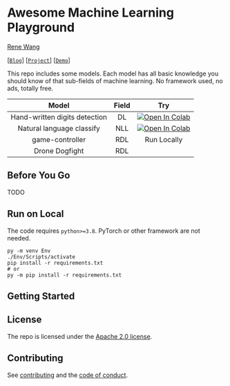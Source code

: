 # Awesome Machine Learning Playground

[Rene Wang](https://rene.wang)

[[`Blog`](https://rene.wang/)] [[`Project`](https://ai.rene.wang/)] [[`Demo`](https://segment-anything.com/demo)]

This repo includes some models. Each model has all basic knowledge you should know of that sub-fields of machine learning. No framework used, no ads, totally free.

|             Model             | Field |                                                                                              Try                                                                                              |
| :---------------------------: | :---: | :-------------------------------------------------------------------------------------------------------------------------------------------------------------------------------------------: |
| Hand-written digits detection |  DL   | <a href="https://colab.research.google.com/drive/18B-Fujnr7uDhfyERZzWHTI3-31anw5OH?usp=sharing"><img src="https://colab.research.google.com/assets/colab-badge.svg" alt="Open In Colab"/></a> |
|   Natural language classify   |  NLL  | <a href="https://colab.research.google.com/drive/18B-Fujnr7uDhfyERZzWHTI3-31anw5OH?usp=sharing"><img src="https://colab.research.google.com/assets/colab-badge.svg" alt="Open In Colab"/></a> |
|        game-controller        |  RDL  |                                                                                          Run Locally                                                                                          |
|        Drone Dogfight         |  RDL  |                                                                                                                                                                                               |

## Before You Go

TODO

## Run on Local

The code requires `python>=3.8`. PyTorch or other framework are not needed.

```shell
py -m venv Env
./Env/Scripts/activate
pip install -r requirements.txt
# or
py -m pip install -r requirements.txt
```

## <a name="GettingStarted"></a>Getting Started

## License

The repo is licensed under the [Apache 2.0 license](LICENSE).

## Contributing

See [contributing](CONTRIBUTING.md) and the [code of conduct](CODE_OF_CONDUCT.md).

